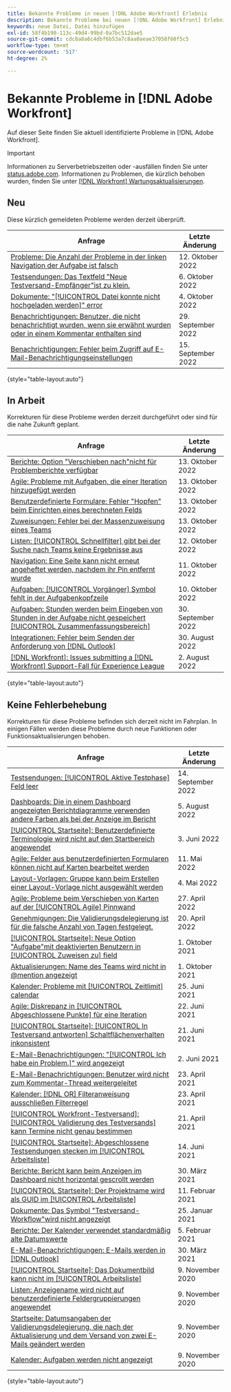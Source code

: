 ```yaml
---
title: Bekannte Probleme in neuen [!DNL Adobe Workfront] Erlebnis
description: Bekannte Probleme bei neuen [!DNL Adobe Workfront] Erlebnis
keywords: neue Datei, Datei hinzufügen
exl-id: 58f4b190-113c-49d4-99bd-0a7bc512dae5
source-git-commit: cdc8a8a6c4dbf6b53a7c8aa0aeae37058f60f5c5
workflow-type: tm+mt
source-wordcount: '517'
ht-degree: 2%

---
```


# Bekannte Probleme in [!DNL Adobe Workfront]

Auf dieser Seite finden Sie aktuell identifizierte Probleme in [!DNL Adobe Workfront].

>[!IMPORTANT]
>
>Informationen zu Serverbetriebszeiten oder -ausfällen finden Sie unter [status.adobe.com](https://status.adobe.com). Informationen zu Problemen, die kürzlich behoben wurden, finden Sie unter [[!DNL Workfront] Wartungsaktualisierungen](../maintenance/current-updates.md).

## Neu

Diese kürzlich gemeldeten Probleme werden derzeit überprüft.

| **Anfrage** | **Letzte Änderung** |
| -----------------------------------------------------------------| ----------------- |
| [Probleme: Die Anzahl der Probleme in der linken Navigation der Aufgabe ist falsch](known-issues-workfront/wf-issues-incorrect-issue-count-on-left.md) | 12. Oktober 2022 |
| [Testsendungen: Das Textfeld &quot;Neue Testversand-Empfänger&quot;ist zu klein.](known-issues-workfront/wf-proof-proof-share-recipient-box-too-small.md) | 6. Oktober 2022 |
| [Dokumente: &quot;[!UICONTROL Datei konnte nicht hochgeladen werden]&quot; error](known-issues-workfront/wf-documents-failed-to-upload-file.md) | 4. Oktober 2022 |
| [Benachrichtigungen: Benutzer, die nicht benachrichtigt wurden, wenn sie erwähnt wurden oder in einem Kommentar enthalten sind](known-issues-workfront/wf-notif-users-not-receiving-email-or-inapp-notif.md) | 29. September 2022 |
| [Benachrichtigungen: Fehler beim Zugriff auf E-Mail-Benachrichtigungseinstellungen](known-issues-workfront/wf-notifications-preview-errors-with-options.md) | 15. September 2022 |

{style=&quot;table-layout:auto&quot;}


## In Arbeit

Korrekturen für diese Probleme werden derzeit durchgeführt oder sind für die nahe Zukunft geplant.

| **Anfrage** | **Letzte Änderung** |
| -----------------------------------------------------------------| ----------------- |
| [Berichte: Option &quot;Verschieben nach&quot;nicht für Problemberichte verfügbar](known-issues-workfront/wf-reports-move-to-not-available-on-issue-report.md) | 13. Oktober 2022 |
| [Agile: Probleme mit Aufgaben, die einer Iteration hinzugefügt werden](known-issues-workfront/wf-agile-issues-with-tasks-on-iteration.md) | 13. Oktober 2022 |
| [Benutzerdefinierte Formulare: Fehler &quot;Hopfen&quot; beim Einrichten eines berechneten Felds](known-issues-workfront/wf-custom-forms-error-with-calculated-field.md) | 13. Oktober 2022 |
| [Zuweisungen: Fehler bei der Massenzuweisung eines Teams](known-issues-workfront/wf-assignments-error-when-bulk-assigning-team.md) | 13. Oktober 2022 |
| [Listen: [!UICONTROL Schnellfilter] gibt bei der Suche nach Teams keine Ergebnisse aus](known-issues-workfront/wf-lists-no-results-for-teams-in-quick-filter.md) | 12. Oktober 2022 |
| [Navigation: Eine Seite kann nicht erneut angeheftet werden, nachdem ihr Pin entfernt wurde](known-issues-workfront/wf-navigation-undo-pin-does-not-replace-pin.md) | 11. Oktober 2022 |
| [Aufgaben: [!UICONTROL Vorgänger] Symbol fehlt in der Aufgabenkopfzeile](known-issues-workfront/wf-tasks-predecessor-icon-missing-from-header.md) | 10. Oktober 2022 |
| [Aufgaben: Stunden werden beim Eingeben von Stunden in der Aufgabe nicht gespeichert [!UICONTROL Zusammenfassungsbereich]](known-issues-workfront/wf-hours-do-not-save-when-scrolling-summary-panel.md) | 30. September 2022 |
| [Integrationen: Fehler beim Senden der Anforderung von [!DNL Outlook] ](known-issues-workfront/wf-integrations-error-when-creating-request-from-outlook.md) | 30. August 2022 |
| [[!DNL Workfront]: Issues submitting a [!DNL Workfront] Support-Fall für Experience League](known-issues-workfront/wf-support-issues-submitting-support-case.md) | 2. August 2022 |

{style=&quot;table-layout:auto&quot;}

## Keine Fehlerbehebung

Korrekturen für diese Probleme befinden sich derzeit nicht im Fahrplan. In einigen Fällen werden diese Probleme durch neue Funktionen oder Funktionsaktualisierungen behoben.

| **Anfrage** | **Letzte Änderung** |
| -----------------------------------------------------------------| ----------------- |
| [Testsendungen: [!UICONTROL Aktive Testphase] Feld leer](known-issues-workfront/wf-documents-stages-do-not-populate-on-proof.md) | 14. September 2022 |
| [Dashboards: Die in einem Dashboard angezeigten Berichtdiagramme verwenden andere Farben als bei der Anzeige im Bericht](known-issues-workfront/wf-dashboard-reports-wrong-color.md) | 5. August 2022 |
| [[!UICONTROL Startseite]: Benutzerdefinierte Terminologie wird nicht auf den Startbereich angewendet](known-issues-workfront/wf-home-custom-term-not-applied-to-home.md) | 3. Juni 2022 |
| [Agile: Felder aus benutzerdefinierten Formularen können nicht auf Karten bearbeitet werden](known-issues-workfront/wf-agile-cannot-edit-fields-custom-cards.md) | 11. Mai 2022 |
| [Layout-Vorlagen: Gruppe kann beim Erstellen einer Layout-Vorlage nicht ausgewählt werden](known-issues-workfront/wf-layout-templ-cannot-select-group.md) | 4. Mai 2022 |
| [Agile: Probleme beim Verschieben von Karten auf der [!UICONTROL Agile] Pinnwand](known-issues-workfront/wf-agile-issues-moving-cards.md) | 27. April 2022 |
| [Genehmigungen: Die Validierungsdelegierung ist für die falsche Anzahl von Tagen festgelegt.](known-issues-workfront/wf-approval-delegation-incorrect-number-of-days.md) | 20. April 2022 |
| [[!UICONTROL Startseite]: Neue Option &quot;Aufgabe&quot;mit deaktivierten Benutzern in [!UICONTROL Zuweisen zu] field](known-issues-workfront/wf-home-new-task-option-showing-deactivated-users.md) | 1. Oktober 2021 |
| [Aktualisierungen: Name des Teams wird nicht in @mention angezeigt](known-issues-workfront/wf-updates-team-name-not-in-mention.md) | 1. Oktober 2021 |
| [Kalender: Probleme mit [!UICONTROL Zeitlimit] calendar](known-issues-workfront/wf-calendars-issue-time-off.md) | 25. Juni 2021 |
| [Agile: Diskrepanz in [!UICONTROL Abgeschlossene Punkte] für eine Iteration](known-issues-workfront/wf-agile-discrepancy-in-completed-points.md) | 22. Juni 2021 |
| [[!UICONTROL Startseite]: [!UICONTROL In Testversand antworten] Schaltflächenverhalten inkonsistent](known-issues-workfront-proof/reply-in-proof-button-behavior-is-inconsistent.md) | 21. Juni 2021 |
| [E-Mail-Benachrichtigungen: &quot;[!UICONTROL Ich habe ein Problem.]&quot; wird angezeigt](known-issues-workfront/wf-email-notif-im-assigned-to-issue-displaying.md) | 2. Juni 2021 |
| [E-Mail-Benachrichtigungen: Benutzer wird nicht zum Kommentar-Thread weitergeleitet](known-issues-workfront/wf-email-notif-user-not-directed-to-thread.md) | 23. April 2021 |
| [Kalender: [!DNL OR] Filteranweisung ausschließen Filterregel](known-issues-workfront/wf-calendars-or-filter-statement.md) | 23. April 2021 |
| [[!UICONTROL Workfront-Testversand]: [!UICONTROL Validierung des Testversands] kann Termine nicht genau bestimmen](known-issues-workfront-proof/proof-approval-report-cant-accurately-determine-deadlines.md) | 21. April 2021 |
| [[!UICONTROL Startseite]: Abgeschlossene Testsendungen stecken im [!UICONTROL Arbeitsliste]](known-issues-workfront-proof/completed-proofs-stuck-in-the-work-list.md) | 14. Juni 2021 |
| [Berichte: Bericht kann beim Anzeigen im Dashboard nicht horizontal gescrollt werden](known-issues-workfront/wf-reports-cannot-scroll-horizontally.md) | 30. März 2021 |
| [[!UICONTROL Startseite]: Der Projektname wird als GUID im [!UICONTROL Arbeitsliste]](known-issues-workfront/wf-home-project-name-shows-as-guid.md) | 11. Februar 2021 |
| [Dokumente: Das Symbol &quot;Testversand-Workflow&quot;wird nicht angezeigt](known-issues-workfront-proof/proof-workflow-icon-is-not-displaying.md) | 25. Januar 2021 |
| [Berichte: Der Kalender verwendet standardmäßig alte Datumswerte](known-issues-workfront/wf-reports-caledar-defaults-to-old-dates.md) | 5. Februar 2021 |
| [E-Mail-Benachrichtigungen: E-Mails werden in [!DNL Outlook]](known-issues-workfront/wf-email-notif-not-formatting-in-outlook.md) | 30. März 2021 |
| [[!UICONTROL Startseite]: Das Dokumentbild kann nicht im [!UICONTROL Arbeitsliste]](known-issues-workfront/wf-home-unable-to-view-document-image.md) | 9. November 2020 |
| [Listen: Anzeigename wird nicht auf benutzerdefinierte Feldergruppierungen angewendet](known-issues-workfront/wf-lists-display-name-not-applied-to-grouping.md) | 9. November 2020 |
| [Startseite: Datumsangaben der Validierungsdelegierung, die nach der Aktualisierung und dem Versand von zwei E-Mails geändert werden](known-issues-workfront/wf-home-approval-delegation-dates-changing.md) | 9. November 2020 |
| [Kalender: Aufgaben werden nicht angezeigt](known-issues-workfront/wf-calendar-tasks-not-displaying.md) | 9. November 2020 |

{style=&quot;table-layout:auto&quot;}

